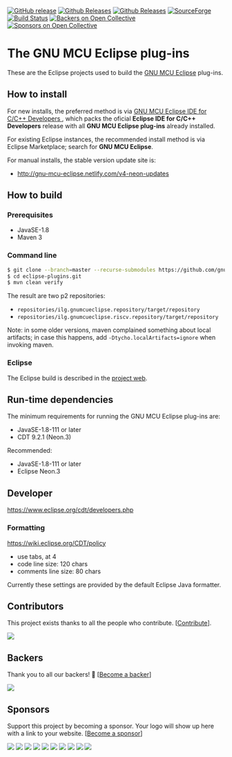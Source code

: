 [![GitHub release](https://img.shields.io/github/release/gnu-mcu-eclipse/eclipse-plugins.svg)](https://github.com/gnu-mcu-eclipse/eclipse-plugins/releases/latest) [![Github Releases](https://img.shields.io/github/downloads/gnu-mcu-eclipse/eclipse-plugins/latest/total.svg)](https://github.com/gnu-mcu-eclipse/eclipse-plugins/releases/latest) [![Github Releases](https://img.shields.io/github/downloads/gnu-mcu-eclipse/eclipse-plugins/total.svg)](https://github.com/gnu-mcu-eclipse/eclipse-plugins/releases/latest) [![SourceForge](https://img.shields.io/sourceforge/dt/gnuarmeclipse.svg?label=SF%20downloads)](https://sourceforge.net/projects/gnuarmeclipse/files/) [![Build Status](https://travis-ci.org/gnu-mcu-eclipse/eclipse-plugins.svg?branch=develop)](https://travis-ci.org/gnu-mcu-eclipse/eclipse-plugins) [![Backers on Open Collective](https://opencollective.com/gnu-mcu-eclipse/backers/badge.svg)](#backers) [![Sponsors on Open Collective](https://opencollective.com/gnu-mcu-eclipse/sponsors/badge.svg)](#sponsors)

# The GNU MCU Eclipse plug-ins

These are the Eclipse projects used to build the [GNU MCU Eclipse](http://gnu-mcu-eclipse.github.io) plug-ins.

## How to install

For new installs, the preferred method is via [GNU MCU Eclipse IDE for C/C++ Developers ](https://github.com/gnu-mcu-eclipse/org.eclipse.epp.packages/releases), which packs the oficial **Eclipse IDE for C/C++ Developers** release with all **GNU MCU Eclipse plug-ins** already installed. 

For existing Eclipse instances, the recommended install method is via Eclipse Marketplace; search for **GNU MCU Eclipse**.

For manual installs, the stable version update site is:

* http://gnu-mcu-eclipse.netlify.com/v4-neon-updates

## How to build

### Prerequisites

* JavaSE-1.8
* Maven 3

### Command line

```bash
$ git clone --branch=master --recurse-submodules https://github.com/gnu-mcu-eclipse/eclipse-plugins.git eclipse-plugins.git
$ cd eclipse-plugins.git
$ mvn clean verify
```

The result are two p2 repositories:

* `repositories/ilg.gnumcueclipse.repository/target/repository`
* `repositories/ilg.gnumcueclipse.riscv.repository/target/repository`

Note: in some older versions, maven complained something about local artifacts; in case this happens, add `-Dtycho.localArtifacts=ignore` when invoking maven.

### Eclipse

The Eclipse build is described in the [project web](http://gnu-mcu-eclipse.github.io/developer/build-procedure/).

## Run-time dependencies

The minimum requirements for running the GNU MCU Eclipse plug-ins are:

* JavaSE-1.8-111 or later
* CDT 9.2.1 (Neon.3)

Recommended:

* JavaSE-1.8-111 or later
* Eclipse Neon.3

## Developer

https://www.eclipse.org/cdt/developers.php

### Formatting

https://wiki.eclipse.org/CDT/policy

* use tabs, at 4
* code line size: 120 chars
* comments line size: 80 chars

Currently these settings are provided by the default Eclipse Java formatter.


## Contributors

This project exists thanks to all the people who contribute. [[Contribute](https://opencollective.com/gnu-mcu-eclipse#contribute)].

<a href="graphs/contributors"><img src="https://opencollective.com/gnu-mcu-eclipse/contributors.svg?width=890&button=false" /></a>


## Backers

Thank you to all our backers! 🙏 [[Become a backer](https://opencollective.com/eclipse-plugins#backer)]

<a href="https://opencollective.com/eclipse-plugins#backers" target="_blank"><img src="https://opencollective.com/gnu-mcu-eclipse/backers.svg?width=890"></a>


## Sponsors

Support this project by becoming a sponsor. Your logo will show up here with a link to your website. [[Become a sponsor](https://opencollective.com/eclipse-plugins#sponsor)]

<a href="https://opencollective.com/gnu-mcu-eclipse/sponsor/0/website" target="_blank"><img src="https://opencollective.com/gnu-mcu-eclipse/sponsor/0/avatar.svg"></a>
<a href="https://opencollective.com/gnu-mcu-eclipse/sponsor/1/website" target="_blank"><img src="https://opencollective.com/gnu-mcu-eclipse/sponsor/1/avatar.svg"></a>
<a href="https://opencollective.com/gnu-mcu-eclipse/sponsor/2/website" target="_blank"><img src="https://opencollective.com/gnu-mcu-eclipse/sponsor/2/avatar.svg"></a>
<a href="https://opencollective.com/gnu-mcu-eclipse/sponsor/3/website" target="_blank"><img src="https://opencollective.com/gnu-mcu-eclipse/sponsor/3/avatar.svg"></a>
<a href="https://opencollective.com/gnu-mcu-eclipse/sponsor/4/website" target="_blank"><img src="https://opencollective.com/gnu-mcu-eclipse/sponsor/4/avatar.svg"></a>
<a href="https://opencollective.com/gnu-mcu-eclipse/sponsor/5/website" target="_blank"><img src="https://opencollective.com/gnu-mcu-eclipse/sponsor/5/avatar.svg"></a>
<a href="https://opencollective.com/gnu-mcu-eclipse/sponsor/6/website" target="_blank"><img src="https://opencollective.com/gnu-mcu-eclipse/sponsor/6/avatar.svg"></a>
<a href="https://opencollective.com/gnu-mcu-eclipse/sponsor/7/website" target="_blank"><img src="https://opencollective.com/gnu-mcu-eclipse/sponsor/7/avatar.svg"></a>
<a href="https://opencollective.com/gnu-mcu-eclipse/sponsor/8/website" target="_blank"><img src="https://opencollective.com/gnu-mcu-eclipse/sponsor/8/avatar.svg"></a>
<a href="https://opencollective.com/gnu-mcu-eclipse/sponsor/9/website" target="_blank"><img src="https://opencollective.com/gnu-mcu-eclipse/sponsor/9/avatar.svg"></a>

